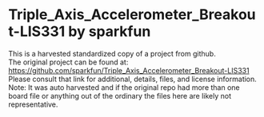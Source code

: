
# Triple_Axis_Accelerometer_Breakout-LIS331 by sparkfun  
This is a harvested standardized copy of a project from github.  
The original project can be found at:  
https://github.com/sparkfun/Triple_Axis_Accelerometer_Breakout-LIS331  
Please consult that link for additional, details, files, and license information.  
Note: It was auto harvested and if the original repo had more than one board file or anything out of the ordinary the files here are likely not representative.  
    